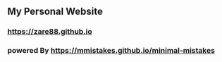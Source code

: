 ## My Personal Website 
### https://zare88.github.io 
### powered By https://mmistakes.github.io/minimal-mistakes

